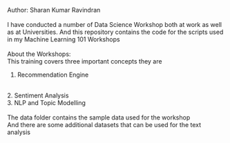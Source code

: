 Author: Sharan Kumar Ravindran
<br />
<br />
I have conducted a number of Data Science Workshop both at work as well as at Universities. And this repository contains the code for the scripts used in my Machine Learning 101 Workshops
<br />
<br />
About the Workshops:
<br />
This training covers three important concepts they are
<br />
1. Recommendation Engine
<br />
2. Sentiment Analysis
<br />
3. NLP and Topic Modelling
<br />
<br />
The data folder contains the sample data used for the workshop
<br />
And there are some additional datasets that can be used for the text analysis

